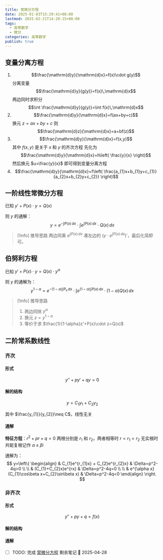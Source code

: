 ```yaml
---
title: 常微分方程
date: 2025-01-03T15:29:41+08:00
lastmod: 2025-02-21T14:20:15+08:00
tags:
  - 高等数学
  - 微分
categories: 高等数学
publish: true
---
```


## 变量分离方程

1. $$\frac{\mathrm{d}y}{\mathrm{d}x}=f(x)\cdot g(y)$$
	分离变量 $$\frac{\mathrm{d}y}{g(y)}=f(x)\,\mathrm{d}x$$
	两边同时求积分 $$\int \frac{\mathrm{d}y}{g(y)}=\int f(x)\,\mathrm{d}x$$
2. $$\frac{\mathrm{d}y}{\mathrm{d}x}=f(ax+by+c)$$
	换元 $z=ax+by+c$ 则 $$\frac{\mathrm{d}z}{\mathrm{d}x}=a+bf(z)$$
3. $$\frac{\mathrm{d}y}{\mathrm{d}x}=f(x,y)$$ 其中 $f(x,y)$ 是关于 $x$ 和 $y$ 的齐次方程
先化为 $$\frac{\mathrm{d}y}{\mathrm{d}x}=h\left( \frac{y}{x} \right)$$ 然后换元 $u=\frac{y}{x}$ 即可得到变量分离方程
4. $$\frac{\mathrm{d}y}{\mathrm{d}x}=f\left( \frac{a_{1}x+b_{1}y+c_{1}}{a_{2}x+b_{2}y+c_{2}} \right)$$
	

## 一阶线性常微分方程

已知 $y'+P(x)\cdot y=Q(x)$

则 $y$ 的通解：
$$
y=e^{-\int P(x) \, dx }\cdot \int e^{\int P(x) \, dx } \cdot Q(x) \, dx 
$$

>[!info] 推导思路
>两边同乘 $e^{\int P(x) \, dx}$ 凑左边的 $\left( y\cdot e^{\int P(x) \, dx} \right)'$，最后化简即可。

## 伯努利方程

已知 $y'+P(x)\cdot y=Q(x)\cdot y^{\alpha}$

则 $y$ 的通解为：
$$
y^{1-\alpha}=e^{-(1-\alpha)\int P_{x} \, dx }\cdot \int e^{(1-\alpha)\int P(x) \, dx }\cdot(1-\alpha) Q(x) \, dx 
$$

>[!info] 推导思路
>1. 两边同除 $y^{\alpha}$
>2. 换元 $z=y^{1-\alpha}$
>3. 等价于求 $\frac{1}{1-\alpha}z'+P(x)\cdot z=Q(x)$


## 二阶常系数线性

### 齐次

#### 形式

$$
y''+py'+qy=0
$$

#### 解的结构

$$
y=C_{1}y_{1}+C_{2}y_{2}
$$

其中 $\frac{y_{1}}{y_{2}}\neq C$，线性无关 

#### 通解

**特征方程**：$r^2+p r+q=0$
两根分别是 $r_{1}$ 和 $r_{2}$，两者相等时 $r=r_{1}=r_{2}$
无实根时共轭复根记作 $\alpha\pm\beta i$

通解为：
$$
y=\left\{ \begin{align}
 & C_{1}e^{r_{1}x} + C_{2}e^{r_{2}x} & \Delta=p^2-4q>0 \\
  \\
 & (C_{1}+C_{2}x)e^{rx} & \Delta=p^2-4q=0 \\
 \\
 & e^{\alpha x}(C_{1}\cos\beta x+C_{2}\sin\beta x) & \Delta=p^2-4q<0
\end{align} \right.
$$


### 非齐次

#### 形式

$$
y''+py+q=f(x)
$$
#### 解的结构

#### 通解

- [ ] TODO: 完成 [常微分方程](%E5%B8%B8%E5%BE%AE%E5%88%86%E6%96%B9%E7%A8%8B.md) 剩余笔记 📅 2025-04-28



